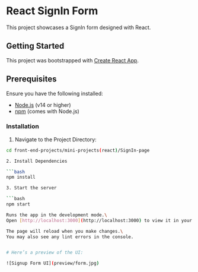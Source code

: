 # React SignIn Form

This project showcases a SignIn form designed with React.


## Getting Started

This project was bootstrapped with [Create React App](https://github.com/facebook/create-react-app). 

## Prerequisites

Ensure you have the following installed:
- [Node.js](https://nodejs.org/) (v14 or higher)
- [npm](https://www.npmjs.com/) (comes with Node.js)

### Installation

1. Navigate to the Project Directory:

```bash
cd front-end-projects/mini-projects(react)/SignIn-page

2. Install Dependencies

```bash
npm install

3. Start the server

```bash
npm start

Runs the app in the development mode.\
Open [http://localhost:3000](http://localhost:3000) to view it in your browser.

The page will reload when you make changes.\
You may also see any lint errors in the console.


# Here’s a preview of the UI:

![Signup Form UI](preview/form.jpg)
